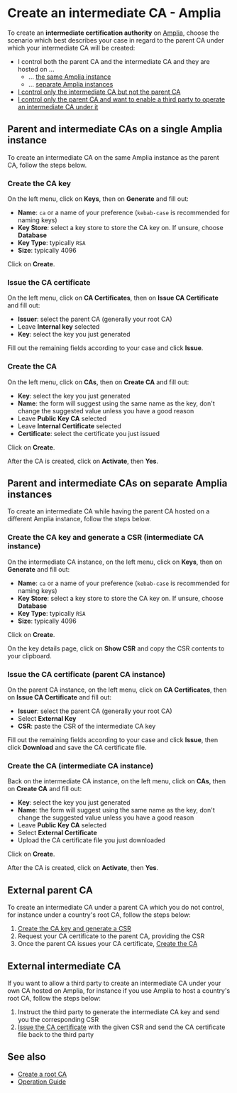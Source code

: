 ﻿# Create an intermediate CA - Amplia

To create an **intermediate certification authority** on [Amplia](../index.md), choose the scenario which best describes your case in regard to the parent CA
under which your intermediate CA will be created:

* I control both the parent CA and the intermediate CA and they are hosted on ...
  * ... [the same Amplia instance](#centralized)
  * ... [separate Amplia instances](#distributed)
* [I control only the intermediate CA but not the parent CA](#external-parent)
* [I control only the parent CA and want to enable a third party to operate an intermediate CA under it](#external-child)



<a name="centralized" />

## Parent and intermediate CAs on a single Amplia instance

To create an intermediate CA on the same Amplia instance as the parent CA, follow the steps below.

### Create the CA key

On the left menu, click on **Keys**, then on **Generate** and fill out:

* **Name**: `ca` or a name of your preference (`kebab-case` is recommended for naming keys)
* **Key Store**: select a key store to store the CA key on. If unsure, choose **Database**
* **Key Type**: typically `RSA`
* **Size**: typically 4096

Click on **Create**.

### Issue the CA certificate

On the left menu, click on **CA Certificates**, then on **Issue CA Certificate** and fill out:

* **Issuer**: select the parent CA (generally your root CA)
* Leave **Internal key** selected
* **Key**: select the key you just generated

Fill out the remaining fields according to your case and click **Issue**.

### Create the CA

On the left menu, click on **CAs**, then on **Create CA** and fill out:

* **Key**: select the key you just generated
* **Name**: the form will suggest using the same name as the key, don't change the suggested value unless you have a good reason
* Leave **Public Key CA** selected
* Leave **Internal Certificate** selected
* **Certificate**: select the certificate you just issued

Click on **Create**.

After the CA is created, click on **Activate**, then **Yes**.



<a name="distributed" />

## Parent and intermediate CAs on separate Amplia instances

To create an intermediate CA while having the parent CA hosted on a different Amplia instance, follow the steps below.

<a name="distributed-create-key" />

### Create the CA key and generate a CSR (intermediate CA instance)

On the intermediate CA instance, on the left menu, click on **Keys**, then on **Generate** and fill out:

* **Name**: `ca` or a name of your preference (`kebab-case` is recommended for naming keys)
* **Key Store**: select a key store to store the CA key on. If unsure, choose **Database**
* **Key Type**: typically `RSA`
* **Size**: typically 4096

Click on **Create**.

On the key details page, click on **Show CSR** and copy the CSR contents to your clipboard.

<a name="distributed-issue-ca-cert" />

### Issue the CA certificate (parent CA instance)

On the parent CA instance, on the left menu, click on **CA Certificates**, then on **Issue CA Certificate** and fill out:

* **Issuer**: select the parent CA (generally your root CA)
* Select **External Key**
* **CSR**: paste the CSR of the intermediate CA key

Fill out the remaining fields according to your case and click **Issue**, then click **Download** and save the CA certificate file.

<a name="distributed-create-ca" />

### Create the CA (intermediate CA instance)

Back on the intermediate CA instance, on the left menu, click on **CAs**, then on **Create CA** and fill out:

* **Key**: select the key you just generated
* **Name**: the form will suggest using the same name as the key, don't change the suggested value unless you have a good reason
* Leave **Public Key CA** selected
* Select **External Certificate**
* Upload the CA certificate file you just downloaded

Click on **Create**.

After the CA is created, click on **Activate**, then **Yes**.



<a name="external-parent" />

## External parent CA

To create an intermediate CA under a parent CA which you do not control, for instance under a country's root CA, follow the steps below:

1. [Create the CA key and generate a CSR](#distributed-create-key)
1. Request your CA certificate to the parent CA, providing the CSR
1. Once the parent CA issues your CA certificate, [Create the CA](#distributed-create-ca)



<a name="external-child" />

## External intermediate CA

If you want to allow a third party to create an intermediate CA under your own CA hosted on Amplia, for instance if you use Amplia to host a country's root CA,
follow the steps below:

1. Instruct the third party to generate the intermediate CA key and send you the corresponding CSR
1. [Issue the CA certificate](#distributed-issue-ca-cert) with the given CSR and send the CA certificate file back to the third party



## See also

* [Create a root CA](create-root-ca.md)
* [Operation Guide](index.md)
